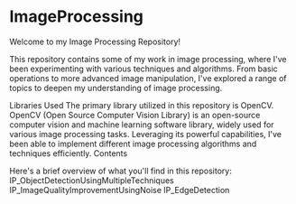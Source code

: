# ImageProcessing
Welcome to my Image Processing Repository!

This repository contains some of my work in image processing, where I've been experimenting with various techniques and algorithms. From basic operations to more advanced image manipulation, I've explored a range of topics to deepen my understanding of image processing.

Libraries Used
The primary library utilized in this repository is OpenCV. OpenCV (Open Source Computer Vision Library) is an open-source computer vision and machine learning software library, widely used for various image processing tasks. Leveraging its powerful capabilities, I've been able to implement different image processing algorithms and techniques efficiently.
Contents

Here's a brief overview of what you'll find in this repository:
IP_ObjectDetectionUsingMultipleTechniques
IP_ImageQualityImprovementUsingNoise
IP_EdgeDetection
